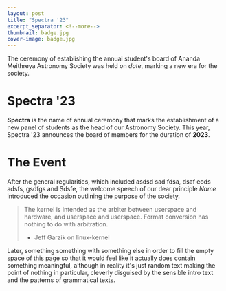 ```yaml
---
layout: post
title: "Spectra '23"
excerpt_separator: <!--more-->
thumbnail: badge.jpg
cover-image: badge.jpg
---
```


The ceremony of establishing the annual student's board of Ananda Meithreya Astronomy Society was held on *date*, marking a new era for the society.

<!--more-->

# Spectra '23

**Spectra** is the name of annual ceremony that marks the establishment of a new panel of students as the head of our Astronomy Society. This year, Spectra '23 announces the board of members for the duration of **2023**.

# The Event

After the general regularities, which included asdsd sad fdsa, dsaf eods adsfs, gsdfgs and Sdsfe, the welcome speech of our dear principle _Name_ introduced the occasion outlining the purpose of the society.

>The kernel is intended as the arbiter between userspace and hardware,
and userspace and userspace.  Format conversion has nothing to do with
arbitration.
>
>- Jeff Garzik on linux-kernel

Later, something something with something else in order to fill the empty space of this page so that it would feel like it actually does contain something meaningful, although in reality it's just random text making the point of nothing in particular, cleverly disguised by the sensible intro text and the patterns of grammatical texts.
